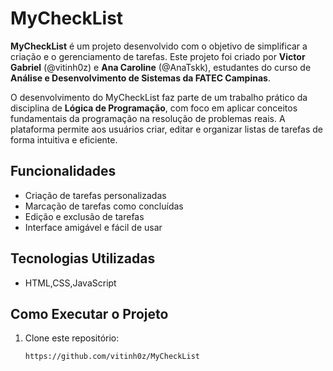 # MyCheckList

**MyCheckList** é um projeto desenvolvido com o objetivo de simplificar a criação e o gerenciamento de tarefas. Este projeto foi criado por **Victor Gabriel** (@vitinh0z) e **Ana Caroline** (@AnaTskk), estudantes do curso de **Análise e Desenvolvimento de Sistemas da FATEC Campinas**.

O desenvolvimento do MyCheckList faz parte de um trabalho prático da disciplina de **Lógica de Programação**, com foco em aplicar conceitos fundamentais da programação na resolução de problemas reais. A plataforma permite aos usuários criar, editar e organizar listas de tarefas de forma intuitiva e eficiente.

## Funcionalidades
- Criação de tarefas personalizadas
- Marcação de tarefas como concluídas
- Edição e exclusão de tarefas
- Interface amigável e fácil de usar

## Tecnologias Utilizadas
- HTML,CSS,JavaScript

## Como Executar o Projeto
1. Clone este repositório:
   ```bash
   https://github.com/vitinh0z/MyCheckList 
